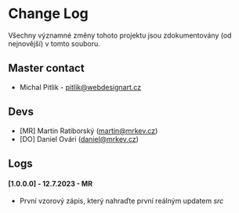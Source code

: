 # Change Log
Všechny významné změny tohoto projektu jsou zdokumentovány (od nejnovější) v tomto souboru.

## Master contact

- Michal Pitlik - pitlik@webdesignart.cz

## Devs

- [MR] Martin Ratiborský (martin@mrkev.cz) 
- [DO] Daniel Ovári (daniel@mrkev.cz) 

## Logs

#### [1.0.0.0] - 12.7.2023 - MR
- První vzorový zápis, který nahraďte první reálným updatem *src*
